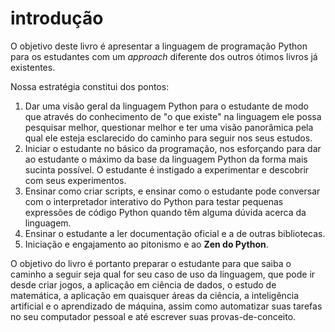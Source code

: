 # introdução

O objetivo deste livro é apresentar a linguagem de programação Python para os
estudantes com um *approach* diferente dos outros ótimos livros já existentes.

Nossa estratégia constitui dos pontos:

1. Dar uma visão geral da linguagem Python para o estudante de modo que através
do conhecimento de "o que existe" na linguagem ele possa pesquisar melhor,
questionar melhor e ter uma visão panorâmica pela qual ele esteja esclarecido
do caminho para seguir nos seus estudos.
2. Iniciar o estudante no básico da programação, nos esforçando para dar ao
estudante o máximo da base da linguagem Python da forma mais sucinta possível.
O estudante é instigado a experimentar e descobrir com seus experimentos.
3. Ensinar como criar scripts, e ensinar como o estudante pode conversar com o
interpretador interativo do Python para testar pequenas expressões de código
Python quando têm alguma dúvida acerca da linguagem.
4. Ensinar o estudante a ler documentação oficial e a de outras bibliotecas.
5. Iniciação e engajamento ao pitonismo e ao **Zen do Python**.

O objetivo do livro é portanto preparar o estudante para que saiba o caminho a
seguir seja qual for seu caso de uso da linguagem, que pode ir desde criar
jogos, a aplicação em ciência de dados, o estudo de matemática, a aplicação em
quaisquer áreas da ciência, a inteligência artificial e o aprendizado de
máquina, assim como automatizar suas tarefas no seu computador pessoal e até
escrever suas provas-de-conceito.